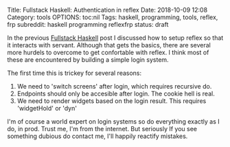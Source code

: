 Title: Fullstack Haskell: Authentication in reflex
Date: 2018-10-09 12:08
Category: tools
OPTIONS: toc:nil
Tags: haskell, programming, tools, reflex, frp
subreddit: haskell programming reflexfrp
status: draft

In the previous [Fullstack Haskell]({filename}/fullstack-haskell-reflex-servant.md)
post I discussed how to setup reflex so that it interacts with servant.
Although that gets the basics, there are several
more hurdels to overcome to get confortable with reflex.
I think most of these are encountered by building a simple login system.

The first time this is trickey for several reasons:
1. We need to 'switch screens' after login, which requires recursive do.
2. Endpoints should only be accesible after login. The cookie hell is real.
3. We need to render widgets based on the login result. This requires 'widgetHold' or 'dyn'

I'm of course a world expert on login systems so do everything
exactly as I do, in prod.
Trust me, I'm from the internet.
But seriously If you see something dubious do contact me, 
I'll happily reactify mistakes.

